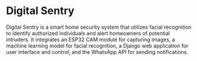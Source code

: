 # Digital Sentry

Digital Sentry is a smart home security system that utilizes facial recognition to identify authorized individuals and alert homeowners of potential intruders. It integrates an ESP32 CAM module for capturing images, a machine learning model for facial recognition, a Django web application for user interface and control, and the WhatsApp API for sending notifications.